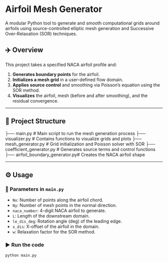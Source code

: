 # Airfoil Mesh Generator

A modular Python tool to generate and smooth computational grids around airfoils using source-controlled elliptic mesh generation and Successive Over-Relaxation (SOR) techniques.

## ✈️ Overview

This project takes a specified NACA airfoil profile and:

1. **Generates boundary points** for the airfoil.
2. **Initializes a mesh grid** in a user-defined flow domain.
3. **Applies source control** and smoothing via Poisson’s equation using the SOR method.
4. **Visualizes** the airfoil, mesh (before and after smoothing), and the residual convergence.

---

## 📁 Project Structure

├── main.py # Main script to run the mesh generation process
├── visualizer.py # Contains functions to visualize grids and plots
├── mesh_generator.py # Grid initialization and Poisson solver with SOR
├── coefficient_generator.py # Generates source terms and control functions
├── airfoil_boundary_generator.py# Creates the NACA airfoil shape

---

## ⚙️ Usage

### 🔧 Parameters in `main.py`
- `Nx`: Number of points along the airfoil chord.
- `Ny`: Number of mesh points in the normal direction.
- `naca_number`: 4-digit NACA airfoil to generate.
- `L`: Length of the downstream domain.
- `le_dis_deg`: Rotation angle (deg) of the leading edge.
- `x_dis`: X-offset of the airfoil in the domain.
- `w`: Relaxation factor for the SOR method.

### ▶️ Run the code

```bash
python main.py
